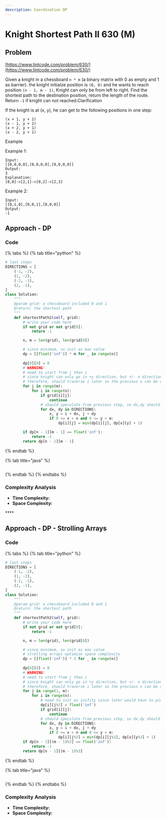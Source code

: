```yaml
---
description: Coordination DP
---
```


# Knight Shortest Path II 630 \(M\)

## Problem

[https://www.lintcode.com/problem/630/](https://www.lintcode.com/problem/630/)

Given a knight in a chessboard `n * m` \(a binary matrix with 0 as empty and 1 as barrier\). the knight initialze position is `(0, 0)` and he wants to reach position `(n - 1, m - 1)`, Knight can only be from left to right. Find the shortest path to the destination position, return the length of the route. Return `-1` if knight can not reached.Clarification

If the knight is at \(x, y\), he can get to the following positions in one step:

```text
(x + 1, y + 2)
(x - 1, y + 2)
(x + 2, y + 1)
(x - 2, y + 1)
```

Example

Example 1:

```text
Input:
[[0,0,0,0],[0,0,0,0],[0,0,0,0]]
Output:
3
Explanation:
[0,0]->[2,1]->[0,2]->[2,3]
```

Example 2:

```text
Input:
[[0,1,0],[0,0,1],[0,0,0]]
Output:
-1
```

## Approach - DP

### Code

{% tabs %}
{% tab title="python" %}
```python
# last steps
DIRECTIONS = [
    (-1, -2),
    (1, -2),
    (-2, -1),
    (2, -1),
]
class Solution:
    """
    @param grid: a chessboard included 0 and 1
    @return: the shortest path
    """
    def shortestPath2(self, grid):
        # write your code here
        if not grid or not grid[0]:
            return -1

        n, m = len(grid), len(grid[0])

        # since minimum, so init as max value
        dp = [[float('inf')] * m for _ in range(n)]
         
        dp[0][0] = 0
        # WARNING!
        # need to start from j than i
        # since knight can only go in +y direction, but +/- x direction
        # therefore, should traverse i later so the previous x can be caluclate in both +/- position
        for j in range(m):
            for i in range(n):
                if grid[i][j]:
                    continue
                # should speculate from previous step, so dx,dy should be last step
                for dx, dy in DIRECTIONS:
                    x, y = i + dx, j + dy
                    if 0 <= x < n and 0 <= y < m:
                        dp[i][j] = min(dp[i][j], dp[x][y] + 1)

        if dp[n - 1][m - 1] == float('inf'):
            return -1
        return dp[n - 1][m - 1]
```
{% endtab %}

{% tab title="java" %}
```

```
{% endtab %}
{% endtabs %}

### Complexity Analysis

* **Time Complexity:**
* **Space Complexity:**

\*\*\*\*

## Approach - DP - Strolling Arrays

### Code

{% tabs %}
{% tab title="python" %}
```python
# last steps
DIRECTIONS = [
    (-1, -2),
    (1, -2),
    (-2, -1),
    (2, -1),
]
class Solution:
    """
    @param grid: a chessboard included 0 and 1
    @return: the shortest path
    """
    def shortestPath2(self, grid):
        # write your code here
        if not grid or not grid[0]:
            return -1

        n, m = len(grid), len(grid[0])

        # since minimum, so init as max value
        # strolling arrays optimize space complexity
        dp = [[float('inf')] * 3 for _ in range(n)]
         
        dp[0][0] = 0
        # WARNING!
        # need to start from j than i
        # since knight can only go in +y direction, but +/- x direction
        # therefore, should traverse i later so the previous x can be caluclate in both +/- position
        for j in range(1, m):
            for i in range(n):
                # need to init as inifity since later would have to pick a minimum value from previous four points
                dp[i][j%3] = float('inf')
                if grid[i][j]:
                    continue
                # should speculate from previous step, so dx,dy should be last step
                for dx, dy in DIRECTIONS:
                    x, y = i + dx, j + dy
                    if 0 <= x < n and 0 <= y < m:
                        dp[i][j%3] = min(dp[i][j%3], dp[x][y%3] + 1)
        if dp[n - 1][(m - 1)%3] == float('inf'):
            return -1
        return dp[n - 1][(m - 1)%3]
```
{% endtab %}

{% tab title="java" %}
```

```
{% endtab %}
{% endtabs %}

### Complexity Analysis

* **Time Complexity:**
* **Space Complexity:**

